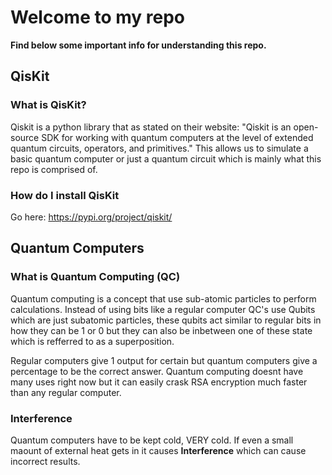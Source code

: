 # Welcome to my repo
**Find below some important info for understanding this repo.** 

## QisKit

### What is QisKit?
Qiskit is a python library that as stated on their website: "Qiskit is an open-source SDK for working with quantum computers at the level of extended quantum circuits, operators, and primitives."
This allows us to simulate a basic quantum computer or just a quantum circuit which is mainly what this repo is comprised of.

### How do I install QisKit
Go here: https://pypi.org/project/qiskit/

## Quantum Computers 

### What is Quantum Computing (QC)
Quantum computing is a concept that use sub-atomic particles to perform calculations.
Instead of using bits like a regular computer QC's use Qubits which are just subatomic particles, these qubits act similar to regular bits in how they can be 1 or 0 but they can also be inbetween one of these state which is refferred to as a superposition.

Regular computers give 1 output for certain but quantum computers give a percentage to be the correct answer.
Quantum computing doesnt have many uses right now but it can easily crask RSA encryption much faster than any regular computer.

### Interference
Quantum computers have to be kept cold, VERY cold. If even a small maount of external heat gets in it causes **Interference** which can cause incorrect results.
